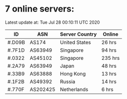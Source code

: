 # 7 online servers:

Latest update at: Tue Jul 28 00:10:11 UTC 2020

| ID | ASN | Server Country | Online |
| -- | --- | -------------- | ------ |
| #.D09B | AS174 | United States | 26 hrs |
| #.7F1D | AS63949 | Singapore | 94 hrs |
| #.0322 | AS45102 | Singapore | 235 hrs |
| #.2A79 | AS63949 | Japan | 48 hrs |
| #.33B9 | AS63888 | Hong Kong | 13 hrs |
| #.1F2B | AS49392 | Russia | 14 hrs |
| #.770F | AS202425 | Netherlands | 6 hrs |

